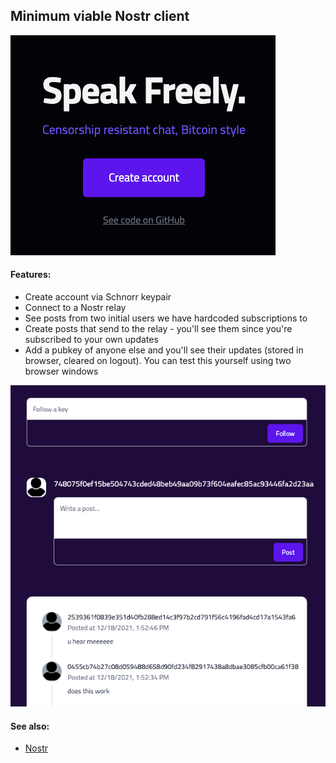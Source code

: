 ## Minimum viable Nostr client

![Nostr client](https://github.com/Entryist/zchat/blob/main/public/mvn.png)

#### Features:

- Create account via Schnorr keypair
- Connect to a Nostr relay
- See posts from two initial users we have hardcoded subscriptions to
- Create posts that send to the relay - you'll see them since you're subscribed to your own updates
- Add a pubkey of anyone else and you'll see their updates (stored in browser, cleared on logout). You can test this yourself using two browser windows

![Nostr client](https://github.com/Entryist/zchat/blob/main/public/mvn2.png)

#### See also:

- [Nostr](https://github.com/fiatjaf/nostr)
